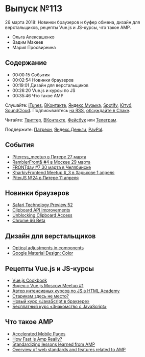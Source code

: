 # Выпуск №113

26 марта 2018: Новинки браузеров и буфер обмена, дизайн для верстальщиков, рецепты Vue.js и JS-курсы, что такое AMP.

- Ольга Алексашенко
- Вадим Макеев
- Мария Просвирнина

## Содержание

- 00:00:15 События
- 00:02:54 Новинки браузеров
- 00:19:01 Дизайн для верстальщиков
- 00:26:20 Vue.js и курсы по JS
- 00:35:46 Что такое AMP

Слушайте: [iTunes](https://itunes.apple.com/podcast/id1080500016), [ВКонтакте](https://vk.com/podcasts-32017543), [Яндекс.Музыка](https://music.yandex.ru/album/6245956), [Spotify](https://open.spotify.com/show/3rzAcADjpBpXt73L0epTjV), [Ютуб](https://www.youtube.com/playlist?list=PLMBnwIwFEFHcwuevhsNXkFTcadeX5R1Go), [SoundCloud](https://soundcloud.com/web-standards). Подписывайтесь [на RSS](https://web-standards.ru/podcast/feed/), [обсуждайте в Слаке](http://slack.web-standards.ru/).

Читайте: [Твиттер](https://twitter.com/webstandards_ru), [ВКонтакте](https://vk.com/webstandards_ru), [Фейсбук](https://www.facebook.com/webstandardsru) или [Телеграм](https://t.me/webstandards_ru).

Поддержите: [Патреон](https://www.patreon.com/webstandards_ru), [Яндекс.Деньги](https://money.yandex.ru/to/41001119329753), [PayPal](https://www.paypal.me/pepelsbey).

## События

- [Pitercss_meetup в Питере 27 марта](https://pitercss.timepad.ru/event/679895/)
- [RamblerFront& #4 в Москве 29 марта](https://rambler-co-e-org.timepad.ru/event/687022/)
- [FRONTday #7 30 марта в Челябинске](https://meetup.house/frontday/)
- [KharkivFrontend Meetup #_3 в Харькове 1 апреля](http://kharkivfrontend.org/)
- [PiterJS №24 в Питере 11 апреля](https://meetabit.com/events/piterjs-24)

## Новинки браузеров

- [Safari Technology Preview 52](https://webkit.org/blog/8165/release-notes-for-safari-technology-preview-52/)
- [Clipboard API Improvements](https://webkit.org/blog/8170/clipboard-api-improvements/)
- [Unblocking Clipboard Access](https://developers.google.com/web/updates/2018/03/clipboardapi)
- [Chrome 66 Beta](https://blog.chromium.org/2018/03/chrome-66-beta-css-typed-object-model.html)

## Дизайн для верстальщиков

- [Optical adjustments in components](https://medium.com/p/a7f1f8655e0)
- [Google Material Design: Color](https://material.io/guidelines/style/color.html)

## Рецепты Vue.js и JS-курсы

- [Vue.js Cookbook](https://vuejs.org/v2/cookbook/)
- [Видео с Vue.js Moscow Meetup #1](https://youtu.be/h9NQs0SEVoA?t=655)
- [Автор интенсивных курсов по JS в HTML Academy](https://moikrug.ru/vacancies/1000041017)
- [Старикам здесь не место?](https://youtu.be/ISmD4Lik5oY)
- [Новый курс «JavaScript в браузере»](https://htmlacademy.ru/courses/219)
- [Бесплатный курс «Знакомство с JavaScript»](https://htmlacademy.ru/courses/207)

## Что такое AMP

- [Accelerated Mobile Pages](https://www.ampproject.org/)
- [How Fast Is Amp Really?](https://timkadlec.com/remembers/2018-03-19-how-fast-is-amp-really/)
- [Standardizing lessons learned from AMP](https://amphtml.wordpress.com/2018/03/08/standardizing-lessons-learned-from-amp/)
- [Overview of web standards and features related to AMP](https://github.com/ampproject/amphtml/blob/master/contributing/web-standards-related-to-amp.md)
